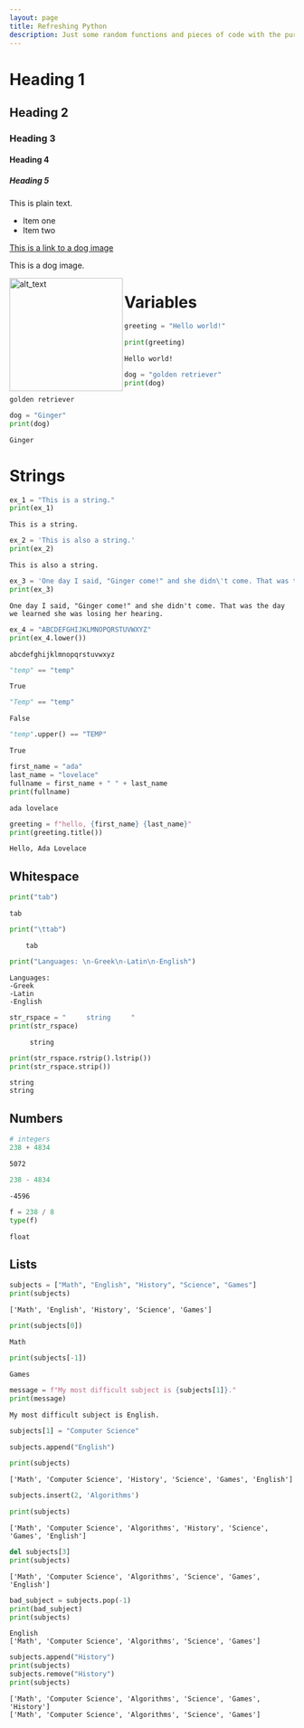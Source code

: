 ```yaml
---
layout: page
title: Refreshing Python
description: Just some random functions and pieces of code with the purpose of refreshing python skills.
---
```

# Heading 1
## Heading 2
### Heading 3
#### Heading 4
##### Heading 5

This is plain text. 
* Item one
* Item two

[This is a link to a dog image](https://www.google.com/search?q=golden+retriever&source=lmns&bih=802&biw=1707&hl=en&sa=X&ved=2ahUKEwjTxKLUzab6AhXpD1kFHfMEDXcQ_AUoAHoECAEQAA)

This is a dog image.
<div>
    <img src="dog.JPG" width="200" alt="alt_text" align="left"/>
</div>

# Variables


```python
greeting = "Hello world!"
```


```python
print(greeting)
```

    Hello world!
    


```python
dog = "golden retriever"
print(dog)
```

    golden retriever
    


```python
dog = "Ginger"
print(dog)
```

    Ginger
    

# Strings


```python
ex_1 = "This is a string."
print(ex_1)
```

    This is a string.
    


```python
ex_2 = 'This is also a string.'
print(ex_2)
```

    This is also a string.
    


```python
ex_3 = 'One day I said, "Ginger come!" and she didn\'t come. That was the day we learned she was losing her hearing.'
print(ex_3)
```

    One day I said, "Ginger come!" and she didn't come. That was the day we learned she was losing her hearing.
    


```python
ex_4 = "ABCDEFGHIJKLMNOPQRSTUVWXYZ"
print(ex_4.lower())
```

    abcdefghijklmnopqrstuvwxyz
    


```python
"temp" == "temp"
```




    True




```python
"Temp" == "temp"
```




    False




```python
"temp".upper() == "TEMP"
```




    True




```python
first_name = "ada"
last_name = "lovelace"
fullname = first_name + " " + last_name
print(fullname)
```

    ada lovelace
    


```python
greeting = f"hello, {first_name} {last_name}"
print(greeting.title())
```

    Hello, Ada Lovelace
    

## Whitespace


```python
print("tab")
```

    tab
    


```python
print("\ttab")
```

    	tab
    


```python
print("Languages: \n-Greek\n-Latin\n-English")
```

    Languages: 
    -Greek
    -Latin
    -English
    


```python
str_rspace = "     string     "
print(str_rspace)
```

         string     
    


```python
print(str_rspace.rstrip().lstrip())
print(str_rspace.strip())
```

    string
    string
    

## Numbers


```python
# integers
238 + 4834
```




    5072




```python
238 - 4834
```




    -4596




```python
f = 238 / 8
type(f)
```




    float



## Lists


```python
subjects = ["Math", "English", "History", "Science", "Games"]
print(subjects)
```

    ['Math', 'English', 'History', 'Science', 'Games']
    


```python
print(subjects[0])
```

    Math
    


```python
print(subjects[-1])
```

    Games
    


```python
message = f"My most difficult subject is {subjects[1]}."
print(message)
```

    My most difficult subject is English.
    


```python
subjects[1] = "Computer Science"
```


```python
subjects.append("English")
```


```python
print(subjects)
```

    ['Math', 'Computer Science', 'History', 'Science', 'Games', 'English']
    


```python
subjects.insert(2, 'Algorithms')
```


```python
print(subjects)
```

    ['Math', 'Computer Science', 'Algorithms', 'History', 'Science', 'Games', 'English']
    


```python
del subjects[3]
print(subjects)
```

    ['Math', 'Computer Science', 'Algorithms', 'Science', 'Games', 'English']
    


```python
bad_subject = subjects.pop(-1)
print(bad_subject)
print(subjects)
```

    English
    ['Math', 'Computer Science', 'Algorithms', 'Science', 'Games']
    


```python
subjects.append("History")
print(subjects)
subjects.remove("History")
print(subjects)
```

    ['Math', 'Computer Science', 'Algorithms', 'Science', 'Games', 'History']
    ['Math', 'Computer Science', 'Algorithms', 'Science', 'Games']